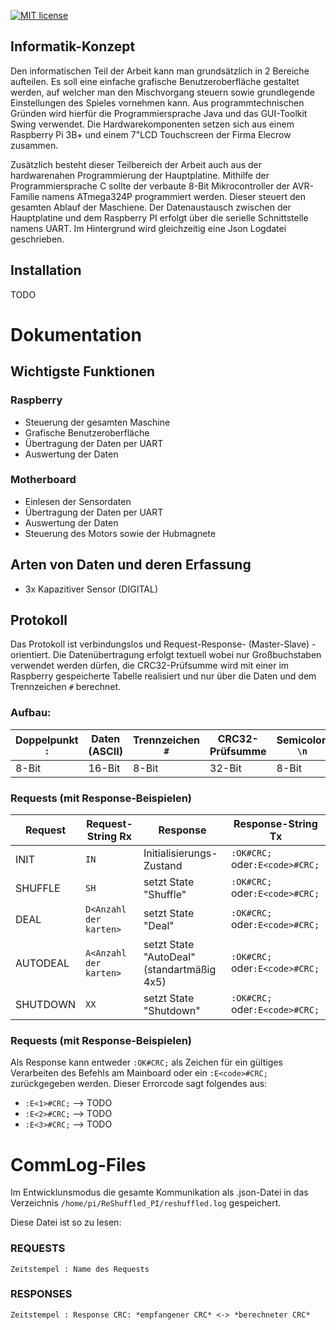 [![MIT license](http://img.shields.io/badge/license-MIT-brightgreen.svg)](http://opensource.org/licenses/MIT)

## Informatik-Konzept
Den informatischen Teil der Arbeit kann man grundsätzlich in 2 Bereiche aufteilen. Es soll
eine einfache grafische Benutzeroberfläche gestaltet werden, auf welcher man den Mischvorgang
steuern sowie grundlegende Einstellungen des Spieles vornehmen kann. Aus programmtechnischen
Gründen wird hierfür die Programmiersprache Java und das GUI-Toolkit Swing verwendet.
Die Hardwarekomponenten setzen sich aus einem Raspberry Pi 3B+ und einem 7"LCD Touchscreen
der Firma Elecrow zusammen.

Zusätzlich besteht dieser Teilbereich der Arbeit auch aus der hardwarenahen Programmierung der
Hauptplatine. Mithilfe der Programmiersprache C sollte der verbaute 8-Bit Mikrocontroller der
AVR-Familie namens ATmega324P programmiert werden. Dieser steuert den gesamten Ablauf
der Maschiene.
Der Datenaustausch zwischen der Hauptplatine und dem Raspberry PI erfolgt über die serielle
Schnittstelle namens UART. Im Hintergrund wird gleichzeitig eine Json Logdatei geschrieben.
## Installation
TODO

# Dokumentation
## Wichtigste Funktionen
### Raspberry

 - Steuerung der gesamten Maschine
 - Grafische Benutzeroberfläche
 - Übertragung der Daten per UART  
 - Auswertung der Daten

### Motherboard
 * Einlesen der Sensordaten  
 * Übertragung der Daten per UART  
 * Auswertung der Daten
 * Steuerung des Motors sowie der Hubmagnete
## Arten von Daten und deren Erfassung
  
 * 3x Kapazitiver Sensor (DIGITAL)

## Protokoll
Das Protokoll ist verbindungslos und Request-Response- (Master-Slave) -orientiert. Die Datenübertragung erfolgt textuell wobei nur Großbuchstaben verwendet werden dürfen, die CRC32-Prüfsumme wird mit einer im Raspberry gespeicherte Tabelle realisiert und nur über die Daten und dem Trennzeichen `#` berechnet. 

### Aufbau:
| Doppelpunkt `:` | Daten (ASCII)| Trennzeichen `#` | CRC32-Prüfsumme | Semicolon `\n` |
| --------------- | ------------------------------------------------ | ----------- | --------------- | ------------- |
| 8-Bit | 16-Bit | 8-Bit | 32-Bit | 8-Bit


### Requests (mit Response-Beispielen)
| Request | Request-String Rx | Response | Response-String Tx |
| ------- | ------------- | -------- | ------------------ |
| INIT | `IN` | Initialisierungs-Zustand | `:OK#CRC;` oder`:E<code>#CRC;` |
| SHUFFLE | `SH` | setzt State "Shuffle" | `:OK#CRC;` oder`:E<code>#CRC;` |
| DEAL | `D<Anzahl der karten>` | setzt State "Deal" | `:OK#CRC;` oder`:E<code>#CRC;` 
| AUTODEAL | `A<Anzahl der karten>` | setzt State "AutoDeal" (standartmäßig 4x5) | `:OK#CRC;` oder`:E<code>#CRC;` |
| SHUTDOWN | `XX` | setzt State "Shutdown" | `:OK#CRC;` oder`:E<code>#CRC;` |
  

### Requests (mit Response-Beispielen)
Als Response kann entweder `:OK#CRC;` als Zeichen für ein gültiges Verarbeiten des Befehls am Mainboard oder ein `:E<code>#CRC;` zurückgegeben werden.  Dieser Errorcode sagt folgendes aus:


 - `:E<1>#CRC;` -->  TODO
 - `:E<2>#CRC;` -->  TODO
 - `:E<3>#CRC;` -->  TODO

# CommLog-Files
  Im Entwicklunsmodus die gesamte Kommunikation als .json-Datei in das Verzeichnis `/home/pi/ReShuffled_PI/reshuffled.log` gespeichert.
  
  Diese Datei ist so zu lesen:  
### REQUESTS
`Zeitstempel : Name des Requests`
### RESPONSES
`Zeitstempel : Response CRC: *empfangener CRC* <-> *berechneter CRC*`



